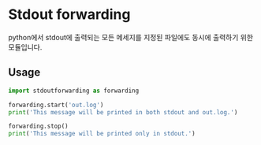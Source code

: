 # Stdout forwarding

python에서 stdout에 출력되는 모든 메세지를 지정된 파일에도 동시에 출력하기 위한 모듈입니다.

## Usage

```python
import stdoutforwarding as forwarding

forwarding.start('out.log')
print('This message will be printed in both stdout and out.log.')

forwarding.stop()
print('This message will be printed only in stdout.')
```
